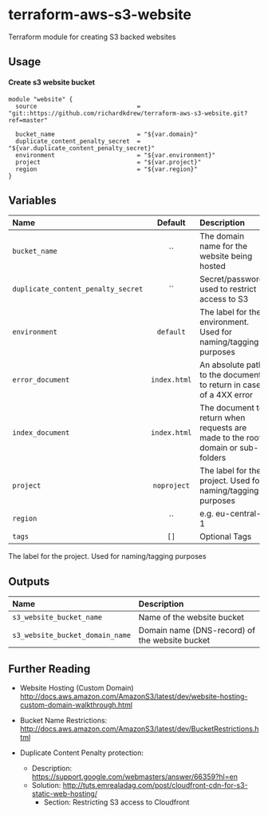 # terraform-aws-s3-website
Terraform module for creating S3 backed websites

## Usage

#### Create s3 website bucket

```hcl
module "website" {
  source                            = "git::https://github.com/richardkdrew/terraform-aws-s3-website.git?ref=master"

  bucket_name                       = "${var.domain}"
  duplicate_content_penalty_secret  = "${var.duplicate_content_penalty_secret}"
  environment                       = "${var.environment}"
  project                           = "${var.project}"
  region                            = "${var.region}"
}
```

## Variables

|  Name                              |  Default       |  Description                                                                        |  Required |
|:-----------------------------------|:--------------:|:------------------------------------------------------------------------------------|:---------:|
|  `bucket_name`                     |  ``            |  The domain name for the website being hosted                                       |  Yes      |
|  `duplicate_content_penalty_secret`|  ``            |  Secret/password used to restrict access to S3                                      |  Yes      |
|  `environment`                     |  `default`     |  The label for the environment. Used for naming/tagging purposes                    |  No       |
|  `error_document`                  |  `index.html`  |  An absolute path to the document to return in case of a 4XX error                  |  No       |
|  `index_document`                  |  `index.html`  |  The document to return when requests are made to the root domain or sub-folders    |  No       |
|  `project`                         |  `noproject`   |  The label for the project. Used for naming/tagging purposes                        |  No       |
|  `region`                          |  ``            |  e.g. eu-central-1                                                                  |  Yes      |
|  `tags`                            |  `[]`          |  Optional Tags                                                                      |  No       |

The label for the project. Used for naming/tagging purposes

## Outputs

| Name                           | Description                                                 |
|:------------------------------ |:------------------------------------------------------------|
| `s3_website_bucket_name`       | Name of the website bucket                                  |
| `s3_website_bucket_domain_name`| Domain name (DNS-record) of the website bucket              |

## Further Reading

* Website Hosting (Custom Domain) http://docs.aws.amazon.com/AmazonS3/latest/dev/website-hosting-custom-domain-walkthrough.html

* Bucket Name Restrictions:
http://docs.aws.amazon.com/AmazonS3/latest/dev/BucketRestrictions.html

* Duplicate Content Penalty protection:
  * Description: https://support.google.com/webmasters/answer/66359?hl=en
  * Solution: http://tuts.emrealadag.com/post/cloudfront-cdn-for-s3-static-web-hosting/
    * Section: Restricting S3 access to Cloudfront
